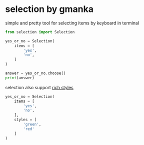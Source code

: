 # selection by gmanka

simple and pretty tool for selecting items by keyboard in terminal

```py
from selection import Selection

yes_or_no = Selection(
    items = [
        'yes',
        'no',
    ]
)

answer = yes_or_no.choose()
print(answer)
```

selection also support [rich styles](https://rich.readthedocs.io/en/stable/style.html)

```py
yes_or_no = Selection(
    items = [
        'yes',
        'no',
    ],
    styles = [
        'green',
        'red'
    ]
)
```
